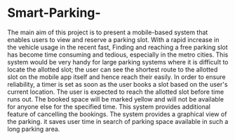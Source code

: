 # Smart-Parking-
The main aim of this project is to present a mobile-based system that enables users to view and reserve a parking slot. With a rapid increase in the vehicle usage in the recent fast, Finding and reaching a free parking slot has become time consuming and tedious, especially in the metro cities. This system would be very handy for large parking systems where it is difficult to locate the allotted slot; the user can see the shortest route to the allotted slot on the mobile app itself and hence reach their easily. In order to ensure reliability, a timer is set as soon as the user books a slot based on the user's current location. The user is expected to reach the allotted slot before time runs out. The booked space will be marked yellow and will not be available for anyone else for the specified time. This system provides additional feature of cancelling the bookings. The system provides a graphical view of the parking. it saves user time in search of parking space available in such a long parking area.
